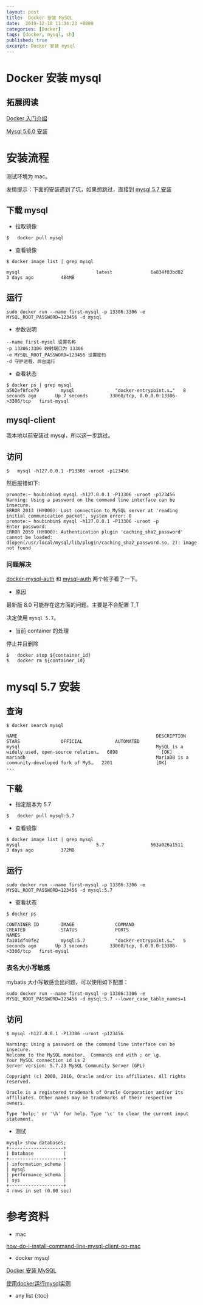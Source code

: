 ```yaml
---
layout: post
title:  Docker 安装 MySQL
date:  2019-12-18 11:34:23 +0800
categories: [Docker]
tags: [docker, mysql, sh]
published: true
excerpt: Docker 安装 mysql
---
```


# Docker 安装 mysql

## 拓展阅读

[Docker 入门介绍](https://houbb.github.io/2018/09/05/container-docker-hello)

[Mysql 5.6.0 安装](https://houbb.github.io/2018/01/25/mysql-5.6-install)


# 安装流程

测试环境为 mac。

友情提示：下面的安装遇到了坑，如果想跳过，直接到 [mysql 5.7 安装](#mysql-57-安装)

## 下载 mysql 

- 拉取镜像

```
$   docker pull mysql
```

- 查看镜像

```
$ docker image list | grep mysql

mysql                            latest              6a834f03bd02        3 days ago          484MB
```

## 运行

```
sudo docker run --name first-mysql -p 13306:3306 -e MYSQL_ROOT_PASSWORD=123456 -d mysql
```

- 参数说明

```
--name first-mysql 设置名称
-p 13306:3306 映射端口为 13306
-e MYSQL_ROOT_PASSWORD=123456 设置密码
-d 守护进程，后台运行
```

- 查看状态

```
$ docker ps | grep mysql
a502ef8fce79        mysql               "docker-entrypoint.s…"   8 seconds ago       Up 7 seconds        33060/tcp, 0.0.0.0:13306->3306/tcp   first-mysql
```

## mysql-client

我本地以前安装过 mysql，所以这一步跳过。

## 访问

```
$   mysql -h127.0.0.1 -P13306 -uroot -p123456
```

然后报错如下:

```
promote:~ houbinbin$ mysql -h127.0.0.1 -P13306 -uroot -p123456
Warning: Using a password on the command line interface can be insecure.
ERROR 2013 (HY000): Lost connection to MySQL server at 'reading initial communication packet', system error: 0
promote:~ houbinbin$ mysql -h127.0.0.1 -P13306 -uroot -p
Enter password: 
ERROR 2059 (HY000): Authentication plugin 'caching_sha2_password' cannot be loaded: dlopen(/usr/local/mysql/lib/plugin/caching_sha2_password.so, 2): image not found
```

### 问题解决

[docker-mysql-auth](https://github.com/docker-library/mysql/issues/419) 和 [mysql-auth](https://stackoverflow.com/questions/49194719/authentication-plugin-caching-sha2-password-cannot-be-loaded) 两个帖子看了一下。

- 原因

最新版 8.0 可能存在这方面的问题。主要是不会配置 T_T

决定使用 `mysql 5.7`。

- 当前 container 的处理

停止并且删除

```
$   docker stop ${container_id}
$   docker rm ${container_id}
```

# mysql 5.7 安装

## 查询

```
$ docker search mysql

NAME                                                   DESCRIPTION                                     STARS               OFFICIAL            AUTOMATED
mysql                                                  MySQL is a widely used, open-source relation…   6898                [OK]                
mariadb                                                MariaDB is a community-developed fork of MyS…   2201                [OK]                
...
```

## 下载 

- 指定版本为 5.7

```
$   docker pull mysql:5.7
```

- 查看镜像

```
$ docker image list | grep mysql
mysql                            5.7                 563a026a1511        3 days ago          372MB
```

## 运行

```
sudo docker run --name first-mysql -p 13306:3306 -e MYSQL_ROOT_PASSWORD=123456 -d mysql:5.7
```

- 查看状态

```
$ docker ps

CONTAINER ID        IMAGE               COMMAND                  CREATED             STATUS              PORTS                                NAMES
fa101df40fe2        mysql:5.7           "docker-entrypoint.s…"   5 seconds ago       Up 3 seconds        33060/tcp, 0.0.0.0:13306->3306/tcp   first-mysql
```

### 表名大小写敏感

mybatis 大小写敏感会出问题，可以使用如下配置：

```
sudo docker run --name first-mysql -p 13306:3306 -e MYSQL_ROOT_PASSWORD=123456 -d mysql:5.7 --lower_case_table_names=1
```

## 访问

```
$ mysql -h127.0.0.1 -P13306 -uroot -p123456

Warning: Using a password on the command line interface can be insecure.
Welcome to the MySQL monitor.  Commands end with ; or \g.
Your MySQL connection id is 2
Server version: 5.7.23 MySQL Community Server (GPL)

Copyright (c) 2000, 2016, Oracle and/or its affiliates. All rights reserved.

Oracle is a registered trademark of Oracle Corporation and/or its
affiliates. Other names may be trademarks of their respective
owners.

Type 'help;' or '\h' for help. Type '\c' to clear the current input statement.
```

- 测试

```
mysql> show databases;
+--------------------+
| Database           |
+--------------------+
| information_schema |
| mysql              |
| performance_schema |
| sys                |
+--------------------+
4 rows in set (0.00 sec)
```

# 参考资料

- mac

[how-do-i-install-command-line-mysql-client-on-mac](https://stackoverflow.com/questions/30990488/how-do-i-install-command-line-mysql-client-on-mac)


- docker mysql

[Docker 安装 MySQL](http://www.runoob.com/docker/docker-install-mysql.html)

[使用docker运行mysql实例](https://www.jianshu.com/p/c24e3e5f5b58)

* any list
{:toc}